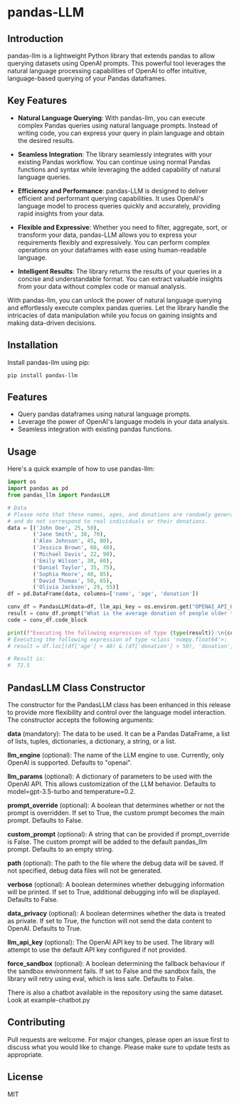# pandas-LLM

## Introduction
pandas-llm is a lightweight Python library that extends pandas to allow querying datasets using OpenAI prompts. This powerful tool leverages the natural language processing capabilities of OpenAI to offer intuitive, language-based querying of your Pandas dataframes.

## Key Features
- **Natural Language Querying**: With pandas-llm, you can execute complex Pandas queries using natural language prompts. Instead of writing code, you can express your query in plain language and obtain the desired results.

- **Seamless Integration**: The library seamlessly integrates with your existing Pandas workflow. You can continue using normal Pandas functions and syntax while leveraging the added capability of natural language queries.

- **Efficiency and Performance**: pandas-LLM is designed to deliver efficient and performant querying capabilities. It uses OpenAI's language model to process queries quickly and accurately, providing rapid insights from your data.

- **Flexible and Expressive**: Whether you need to filter, aggregate, sort, or transform your data, pandas-LLM allows you to express your requirements flexibly and expressively. You can perform complex operations on your dataframes with ease using human-readable language.

- **Intelligent Results**: The library returns the results of your queries in a concise and understandable format. You can extract valuable insights from your data without complex code or manual analysis.

With pandas-llm, you can unlock the power of natural language querying and effortlessly execute complex pandas queries. Let the library handle the intricacies of data manipulation while you focus on gaining insights and making data-driven decisions.

## Installation

Install pandas-llm using pip:

```shell
pip install pandas-llm
```

## Features
- Query pandas dataframes using natural language prompts.
- Leverage the power of OpenAI's language models in your data analysis.
- Seamless integration with existing pandas functions.

## Usage
Here's a quick example of how to use pandas-llm:

```python
import os
import pandas as pd
from pandas_llm import PandasLLM

# Data
# Please note that these names, ages, and donations are randomly generated 
# and do not correspond to real individuals or their donations.
data = [('John Doe', 25, 50), 
        ('Jane Smith', 38, 70),
        ('Alex Johnson', 45, 80),
        ('Jessica Brown', 60, 40),
        ('Michael Davis', 22, 90),
        ('Emily Wilson', 30, 60),
        ('Daniel Taylor', 35, 75),
        ('Sophia Moore', 40, 85),
        ('David Thomas', 50, 65),
        ('Olivia Jackson', 29, 55)]
df = pd.DataFrame(data, columns=['name', 'age', 'donation'])

conv_df = PandasLLM(data=df, llm_api_key = os.environ.get("OPENAI_API_KEY"))
result = conv_df.prompt("What is the average donation of people older than 40 who donated more than $50?")
code = conv_df.code_block

print(f"Executing the following expression of type {type(result)}:\n{code}\n\nResult is:\n {result}\n")
# Executing the following expression of type <class 'numpy.float64'>:
# result = df.loc[(df['age'] > 40) & (df['donation'] > 50), 'donation'].mean()

# Result is:
#  72.5

```

## PandasLLM Class Constructor

The constructor for the PandasLLM class has been enhanced in this release to provide more flexibility and control over the language model interaction. The constructor accepts the following arguments:

**data** (mandatory): The data to be used. It can be a Pandas DataFrame, a list of lists, tuples, dictionaries, a dictionary, a string, or a list.

**llm_engine** (optional): The name of the LLM engine to use. Currently, only OpenAI is supported. Defaults to "openai".

**llm_params** (optional): A dictionary of parameters to be used with the OpenAI API. This allows customization of the LLM behavior. Defaults to model=gpt-3.5-turbo and temperature=0.2.

**prompt_override** (optional): A boolean that determines whether or not the prompt is overridden. If set to True, the custom prompt becomes the main prompt. Defaults to False.

**custom_prompt** (optional): A string that can be provided if prompt_override is False. The custom prompt will be added to the default pandas_llm prompt. Defaults to an empty string.

**path** (optional): The path to the file where the debug data will be saved. If not specified, debug data files will not be generated.

**verbose** (optional): A boolean determines whether debugging information will be printed. If set to True, additional debugging info will be displayed. Defaults to False.

**data_privacy** (optional): A boolean determines whether the data is treated as private. If set to True, the function will not send the data content to OpenAI. Defaults to True.

**llm_api_key** (optional): The OpenAI API key to be used. The library will attempt to use the default API key configured if not provided.

**force_sandbox** (optional): A boolean determining the fallback behaviour if the sandbox environment fails. If set to False and the sandbox fails, the library will retry using eval, which is less safe. Defaults to False.



There is also a chatbot available in the repository using the same dataset. 
Look at example-chatbot.py 

## Contributing
Pull requests are welcome. For major changes, please open an issue first to discuss what you would like to change. Please make sure to update tests as appropriate.

## License
MIT